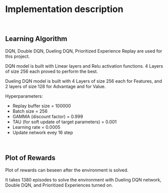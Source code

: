 # Implementation description

</br>

## Learning Algorithm

DQN, Double DQN, Dueling DQN, Prioritized Experience Replay are used for this project.

DQN model is built with Linear layers and Relu activation functions. 4 Layers of size 256 each proved to perform the best.

Dueling DQN model is built with 4 Layers of size 256 each for Features, and 2 layers of size 128 for Advantage and for Value.

Hyperparameters:
* Replay buffer size = 100000
* Batch size = 256
* GAMMA (discount factor) = 0.999
* TAU (for soft update of target parameters) = 0.001
* Learning rate = 0.0005
* Update network evey 16 step

</br>

## Plot of Rewards
Plot of rewards can beseen after the environment is solved.

It takes 1380 episodes to solve the environment with Dueling DQN network, Double DQN, and Prioritized Experiences turned on.



